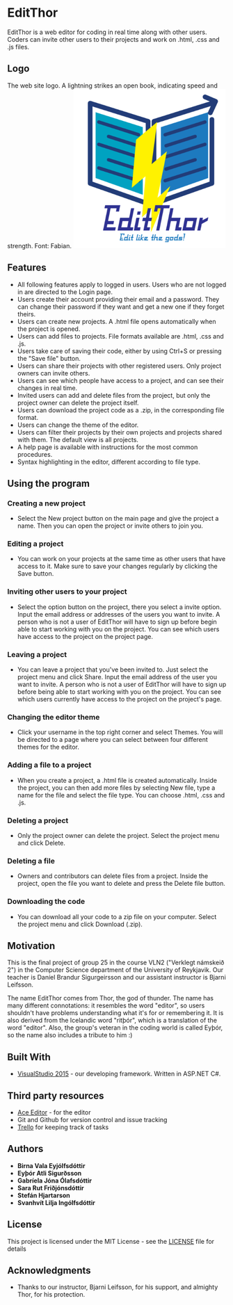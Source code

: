 # EditThor

EditThor is a web editor for coding in real time along with other users. Coders can invite other users to their projects and work on .html, .css and .js files.

## Logo
The web site logo. A lightning strikes an open book, indicating speed and strength. Font: Fabian.
<img src="https://github.com/Eytor/Edit-Thor/blob/master/editthorlogo.PNG" alt="Logo" width="350">

## Features
*  All following features apply to logged in users. Users who are not logged in are directed to the Login page. 
  * Users create their account providing their email and a password. They can change their password if they want and get a new one if they forget theirs.
  * Users can create new projects. A .html file opens automatically when the project is opened.
  * Users can add files to projects. File formats available are .html, .css and .js.
  * Users take care of saving their code, either by using Ctrl+S or pressing the "Save file" button.
  * Users can share their projects with other registered users. Only project owners can invite others.
  * Users can see which people have access to a project, and can see their changes in real time.
  * Invited users can add and delete files from the project, but only the project owner can delete the project itself.
  * Users can download the project code as a .zip, in the corresponding file format.
  * Users can change the theme of the editor.
  * Users can filter their projects by their own projects and projects shared with them. The default view is all projects.
  * A help page is available with instructions for the most common procedures.
  * Syntax highlighting in the editor, different according to file type.
 
## Using the program

### Creating a new project
* Select the New project button on the main page and give the project a name. Then you can open the project or invite others to join you. 

### Editing a project
* You can work on your projects at the same time as other users that have access to it. Make sure to save your changes regularly by clicking the Save button.

### Inviting other users to your project
* Select the option button on the project, there you select a invite option. Input the email address or addresses of the users you want to invite. A person who is not a user of EditThor will have to sign up before begin able to start working with you on the project. You can see which users have access to the project on the project page.

### Leaving a project
* You can leave a project that you've been invited to. Just select the  project menu and click Share. Input the email address of the user you want to invite. A person who is not a user of EditThor will have to sign up before being able to start working with you on the project. You can see which users currently have access to the project on the project's page.

### Changing the editor theme
* Click your username in the top right corner and select Themes. You will be directed to a page where you can select between four different themes for the editor.

### Adding a file to a project
* When you create a project, a .html file is created automatically. Inside the project, you can then add more files by selecting New file, type a name for the file and select the file type. You can choose .html, .css and .js.

### Deleting a project
* Only the project owner can delete the project. Select the  project menu and click Delete.

### Deleting a file
* Owners and contributors can delete files from a project. Inside the project, open the file you want to delete and press the Delete file button.

### Downloading the code
* You can download all your code to a zip file on your computer. Select the  project menu and click Download (.zip).

## Motivation
This is the final project of group 25 in the course VLN2 ("Verklegt námskeið 2") in the Computer Science department of the University of Reykjavik. Our teacher is Daníel Brandur Sigurgeirsson and our assistant instructor is Bjarni Leifsson.

The name EditThor comes from Thor, the god of thunder. The name has many different connotations: it resembles the word "editor", so users shouldn't have problems understanding what it's for or remembering it. It is also derived from the Icelandic word "ritþór", which is a translation of the word "editor". Also, the group's veteran in the coding world is called Eyþór, so the name also includes a tribute to him :) 

## Built With

* [VisualStudio 2015](https://www.visualstudio.com/) - our developing framework. Written in ASP.NET C#.

## Third party resources

* [Ace Editor](https://ace.c9.io/) - for the editor
* Git and Github for version control and issue tracking
* [Trello](https://www.trello.com/) for keeping track of tasks
## Authors

* **Birna Vala Eyjólfsdóttir**
* **Eyþór Atli Sigurðsson**
* **Gabríela Jóna Ólafsdóttir**
* **Sara Rut Friðjónsdóttir**
* **Stefán Hjartarson**
* **Svanhvít Lilja Ingólfsdóttir**

## License

This project is licensed under the MIT License - see the [LICENSE](https://github.com/Eytor/Edit-Thor/blob/master/LICENSE.md) file for details

## Acknowledgments

* Thanks to our instructor, Bjarni Leifsson, for his support, and almighty Thor, for his protection.
